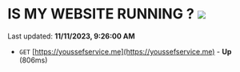 # IS MY WEBSITE RUNNING ? [![](https://img.shields.io/static/v1?label=Sponsor&message=%E2%9D%A4&logo=GitHub&color=%23fe8e86)](https://github.com/sponsors/<username>)

Last updated: **11/11/2023, 9:26:00 AM**

- `GET` [https://youssefservice.me](https://youssefservice.me) - **Up** (806ms)
